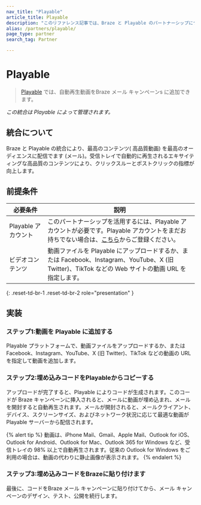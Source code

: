 ```yaml
---
nav_title: "Playable"
article_title: Playable
description: "このリファレンス記事では、Braze と Playable のパートナーシップについて説明します。Playable は動画プラットフォームであり、動画コンテンツを Braze メールキャンペーンに追加できます。"
alias: /partners/playable/
page_type: partner
search_tag: Partner

---
```


# Playable

> [Playable](https://playable.video) では、自動再生動画をBraze メール キャンペーンs に追加できます。

_この統合は Playable によって管理されます。_

## 統合について

Braze と Playable の統合により、最高のコンテンツ( 高品質動画) を最高のオーディエンスに配信でます (メール)。受信トレイで自動的に再生されるエキサイティングな高品質のコンテンツにより、クリックスルーとポストクリックの指標が向上します。

## 前提条件

| 必要条件 | 説明 | 
| ----------- | ----------- |
| Playable アカウント | このパートナーシップを活用するには、Playable アカウントが必要です。Playable アカウントをまだお持ちでない場合は、[こちら](https://signup.playable.video)からご登録ください。
ビデオコンテンツ | 動画ファイルを Playable にアップロードするか、または Facebook、Instagram、YouTube、X (旧 Twitter)、TikTok などの Web サイトの動画 URL を指定します。 |
{: .reset-td-br-1 .reset-td-br-2 role="presentation" }

## 実装

### ステップ1:動画を Playable に追加する

Playable プラットフォームで、動画ファイルをアップロードするか、または Facebook、Instagram、YouTube、X (旧 Twitter)、TikTok などの動画の URL を指定して動画を追加します。

### ステップ2:埋め込みコードをPlayableからコピーする

アップロードが完了すると、Playable によりコードが生成されます。このコードが Braze キャンペーンに挿入されると、メールに動画が埋め込まれ、メールを開封すると自動再生されます。メールが開封されると、メールクライアント、デバイス、スクリーンサイズ、およびネットワーク状況に応じて最適な動画が Playable サーバーから配信されます。

{% alert tip %}
動画は、iPhone Mail、Gmail、Apple Mail、Outlook for iOS、Outlook for Android、Outlook for Mac、Outlook 365 for Windows など、受信トレイの 98% 以上で自動再生されます。従来の Outlook for Windows をご利用の場合は、動画の代わりに静止画像が表示されます。
{% endalert %}

### ステップ3:埋め込みコードをBrazeに貼り付けます

最後に、コードをBraze メール キャンペーンに貼り付けてから、メール キャンペーンのデザイン、テスト、公開を続行します。


